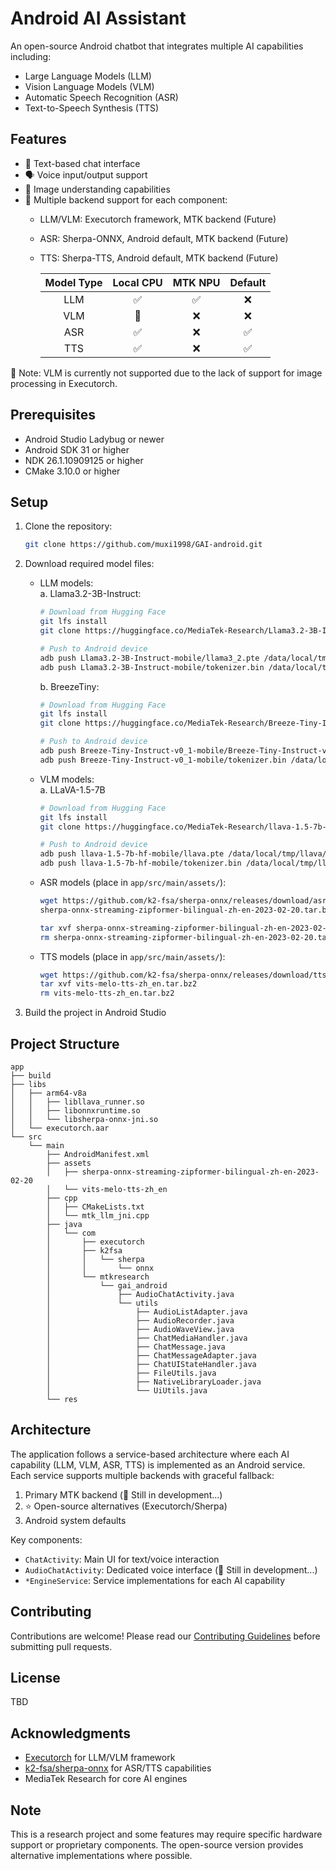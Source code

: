 # Android AI Assistant

An open-source Android chatbot that integrates multiple AI capabilities including:
- Large Language Models (LLM)
- Vision Language Models (VLM) 
- Automatic Speech Recognition (ASR)
- Text-to-Speech Synthesis (TTS)

## Features

- 💬 Text-based chat interface
- 🗣️ Voice input/output support
- 📸 Image understanding capabilities
- 🔄 Multiple backend support for each component:
  - LLM/VLM: Executorch framework, MTK backend (Future)
  - ASR: Sherpa-ONNX, Android default, MTK backend (Future)
  - TTS: Sherpa-TTS, Android default, MTK backend (Future)

    | Model Type | Local CPU | MTK NPU | Default |
    |:---------:|:---------:|:-------:|:--------:|
    | LLM       |     ✅     |    ✅    |    ❌    |
    | VLM       |     🚧     |    ❌    |    ❌    |
    | ASR       |     ✅     |    ❌    |    ✅    |
    | TTS       |     ✅     |    ❌    |    ✅    |
🚨 Note: VLM is currently not supported due to the lack of support for image processing in Executorch.

## Prerequisites

- Android Studio Ladybug or newer
- Android SDK 31 or higher
- NDK 26.1.10909125 or higher
- CMake 3.10.0 or higher

## Setup

1. Clone the repository:
    ```bash
    git clone https://github.com/muxi1998/GAI-android.git
    ```

2. Download required model files:
    - LLM models: \
        a. Llama3.2-3B-Instruct:
        ```bash
        # Download from Hugging Face
        git lfs install
        git clone https://huggingface.co/MediaTek-Research/Llama3.2-3B-Instruct-mobile
        
        # Push to Android device
        adb push Llama3.2-3B-Instruct-mobile/llama3_2.pte /data/local/tmp/llama/
        adb push Llama3.2-3B-Instruct-mobile/tokenizer.bin /data/local/tmp/llama/
        ```
        
        b. BreezeTiny:
        ```bash
        # Download from Hugging Face
        git lfs install
        git clone https://huggingface.co/MediaTek-Research/Breeze-Tiny-Instruct-v0_1-mobile
        
        # Push to Android device
        adb push Breeze-Tiny-Instruct-v0_1-mobile/Breeze-Tiny-Instruct-v0_1.pte /data/local/tmp/llama/
        adb push Breeze-Tiny-Instruct-v0_1-mobile/tokenizer.bin /data/local/tmp/llama/
        ```

    - VLM models:\
        a. LLaVA-1.5-7B
        ```bash
        # Download from Hugging Face
        git lfs install
        git clone https://huggingface.co/MediaTek-Research/llava-1.5-7b-hf-mobile
        
        # Push to Android device
        adb push llava-1.5-7b-hf-mobile/llava.pte /data/local/tmp/llava/
        adb push llava-1.5-7b-hf-mobile/tokenizer.bin /data/local/tmp/llava/
        ```
    - ASR models (place in `app/src/main/assets/`):
        ```bash
        wget https://github.com/k2-fsa/sherpa-onnx/releases/download/asr-models/
        sherpa-onnx-streaming-zipformer-bilingual-zh-en-2023-02-20.tar.bz2
        
        tar xvf sherpa-onnx-streaming-zipformer-bilingual-zh-en-2023-02-20.tar.bz2
        rm sherpa-onnx-streaming-zipformer-bilingual-zh-en-2023-02-20.tar.bz2
        ```
    - TTS models (place in `app/src/main/assets/`):
        ```bash
        wget https://github.com/k2-fsa/sherpa-onnx/releases/download/tts-models/vits-melo-tts-zh_en.tar.bz2
        tar xvf vits-melo-tts-zh_en.tar.bz2
        rm vits-melo-tts-zh_en.tar.bz2
        ```

3. Build the project in Android Studio

## Project Structure

```
app
├── build
├── libs
│   ├── arm64-v8a
│   │   ├── libllava_runner.so
│   │   ├── libonnxruntime.so
│   │   └── libsherpa-onnx-jni.so
│   └── executorch.aar
└── src
    └── main
        ├── AndroidManifest.xml
        ├── assets
        │   ├── sherpa-onnx-streaming-zipformer-bilingual-zh-en-2023-02-20
        │   └── vits-melo-tts-zh_en
        ├── cpp
        │   ├── CMakeLists.txt
        │   └── mtk_llm_jni.cpp
        ├── java
        │   └── com
        │       ├── executorch
        │       ├── k2fsa
        │       │   └── sherpa
        │       │       └── onnx
        │       └── mtkresearch
        │           └── gai_android
        │               ├── AudioChatActivity.java
        │               └── utils
        │                   ├── AudioListAdapter.java
        │                   ├── AudioRecorder.java
        │                   ├── AudioWaveView.java
        │                   ├── ChatMediaHandler.java
        │                   ├── ChatMessage.java
        │                   ├── ChatMessageAdapter.java
        │                   ├── ChatUIStateHandler.java
        │                   ├── FileUtils.java
        │                   ├── NativeLibraryLoader.java
        │                   └── UiUtils.java
        └── res
```

## Architecture

The application follows a service-based architecture where each AI capability (LLM, VLM, ASR, TTS) is implemented as an Android service. Each service supports multiple backends with graceful fallback:

1. Primary MTK backend (🚧 Still in development...)
2. ⭐️ Open-source alternatives (Executorch/Sherpa)
3. Android system defaults

Key components:
- `ChatActivity`: Main UI for text/voice interaction
- `AudioChatActivity`: Dedicated voice interface (🚧 Still in development...)
- `*EngineService`: Service implementations for each AI capability

## Contributing

Contributions are welcome! Please read our [Contributing Guidelines](CONTRIBUTING.md) before submitting pull requests.

## License
TBD
<!-- This project is licensed under the Apache License 2.0 - see the [LICENSE](LICENSE) file for details. -->

## Acknowledgments

- [Executorch](https://github.com/pytorch/executorch) for LLM/VLM framework
- [k2-fsa/sherpa-onnx](https://github.com/k2-fsa/sherpa-onnx) for ASR/TTS capabilities
- MediaTek Research for core AI engines

## Note

This is a research project and some features may require specific hardware support or proprietary components. The open-source version provides alternative implementations where possible.